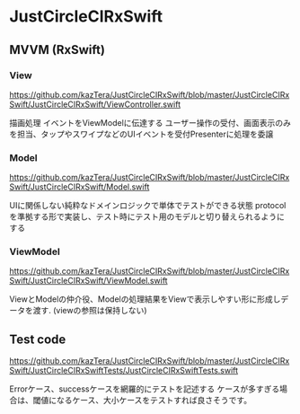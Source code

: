 # JustCircleCIRxSwift

## MVVM (RxSwift)

### View

https://github.com/kazTera/JustCircleCIRxSwift/blob/master/JustCircleCIRxSwift/JustCircleCIRxSwift/ViewController.swift

描画処理
イベントをViewModelに伝達する
ユーザー操作の受付、画面表示のみを担当、タップやスワイプなどのUIイベントを受付Presenterに処理を委譲

### Model

https://github.com/kazTera/JustCircleCIRxSwift/blob/master/JustCircleCIRxSwift/JustCircleCIRxSwift/Model.swift

 UIに関係しない純粋なドメインロジックで単体でテストができる状態
protocolを準拠する形で実装し、テスト時にテスト用のモデルと切り替えられるようにする

### ViewModel

https://github.com/kazTera/JustCircleCIRxSwift/blob/master/JustCircleCIRxSwift/JustCircleCIRxSwift/ViewModel.swift

ViewとModelの仲介役、Modelの処理結果をViewで表示しやすい形に形成しデータを渡す.
(viewの参照は保持しない)



## Test code

https://github.com/kazTera/JustCircleCIRxSwift/blob/master/JustCircleCIRxSwift/JustCircleCIRxSwiftTests/JustCircleCIRxSwiftTests.swift

Errorケース、successケースを網羅的にテストを記述する
ケースが多すぎる場合は、閾値になるケース、大小ケースをテストすれば良さそうです。





